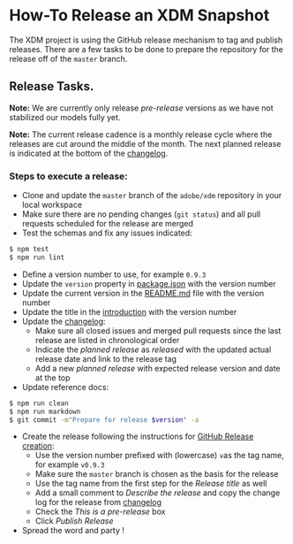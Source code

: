 # How-To Release an XDM Snapshot

The XDM project is using the GitHub release mechanism to tag and publish releases.
There are a few tasks to be done to prepare the repository for the release off
of the `master` branch.

## Release Tasks.

**Note:** We are currently only release _pre-release_ versions as we have not
stabilized our models fully yet.

**Note:** The current release cadence is a monthly release cycle where the releases are cut around
the middle of the month.
The next planned release is indicated at the bottom of the [changelog](CHANGELOG.md).

### Steps to execute a release:

- Clone and update the `master` branch of the `adobe/xdm` repository in your local workspace
- Make sure there are no pending changes (`git status`) and all pull requests scheduled for the release are merged
- Test the schemas and fix any issues indicated:

```sh
$ npm test
$ npm run lint
```

- Define a version number to use, for example `0.9.3`
- Update the `version` property in [package.json](package.json) with the version number
- Update the current version in the [README.md](README.md) file with the version number
- Update the title in the [introduction](docs/introduction.md) with the version number
- Update the [changelog](CHANGELOG.md):
  - Make sure all closed issues and merged pull requests since the last release are listed in chronological order
  - Indicate the _planned release_ as _released_ with the updated actual release date and link to the release tag
  - Add a new _planned release_ with expected release version and date at the top
- Update reference docs:

```sh
$ npm run clean
$ npm run markdown
$ git commit -m"Prepare for release $version" -a
```

- Create the release following the instructions for [GitHub Release creation](https://help.github.com/articles/creating-releases/):
  - Use the version number prefixed with (lowercase) `v`as the tag name, for example `v0.9.3`
  - Make sure the `master` branch is chosen as the basis for the release
  - Use the tag name from the first step for the _Release title_ as well
  - Add a small comment to _Describe the release_ and copy the change log for the release from [changelog](CHANGELOG.md)
  - Check the _This is a pre-release_ box
  - Click _Publish Release_
- Spread the word and party !

